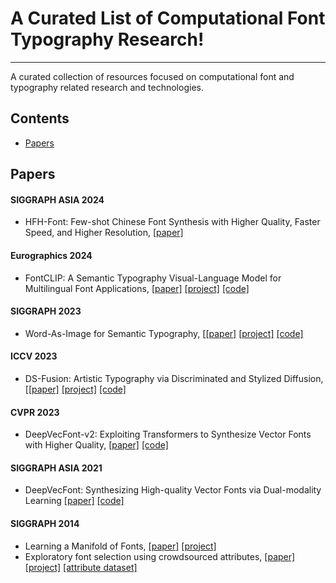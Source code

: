 # A Curated List of Computational Font Typography Research!
---
A curated collection of resources focused on computational font and typography related research and technologies.

## Contents

- [Papers](#papers)

## Papers

#### SIGGRAPH ASIA 2024
- HFH-Font: Few-shot Chinese Font Synthesis with Higher Quality, Faster Speed, and Higher Resolution, [[paper]](https://arxiv.org/pdf/2410.06488v1)

#### Eurographics 2024
- FontCLIP: A Semantic Typography Visual-Language Model for Multilingual Font Applications, [[paper]](https://jdily.github.io/resource/fontclip/fontCLIP_paper_open.pdf) [[project]](https://yukistavailable.github.io/fontclip.github.io/) [[code]](https://github.com/yukistavailable/FontCLIP)

#### SIGGRAPH 2023
- Word-As-Image for Semantic Typography, [[[paper]](https://arxiv.org/pdf/2303.01818) [[project]](https://wordasimage.github.io/Word-As-Image-Page/) [[code]](https://github.com/Shiriluz/Word-As-Image)
#### ICCV 2023
- DS-Fusion: Artistic Typography via Discriminated and Stylized Diffusion, [[[paper]](https://arxiv.org/abs/2303.09604) [[project]](https://ds-fusion.github.io/) [[code]](https://github.com/tmaham/DS-Fusion)
#### CVPR 2023
- DeepVecFont-v2: Exploiting Transformers to Synthesize Vector Fonts with Higher Quality, [[paper]](https://openaccess.thecvf.com/content/CVPR2023/papers/Wang_DeepVecFont-v2_Exploiting_Transformers_To_Synthesize_Vector_Fonts_With_Higher_Quality_CVPR_2023_paper.pdf) [[code]](https://github.com/yizhiwang96/deepvecfont-v2)

#### SIGGRAPH ASIA 2021
- DeepVecFont: Synthesizing High-quality Vector Fonts via Dual-modality Learning [[paper]](https://arxiv.org/pdf/2110.06688) [[code]](https://github.com/yizhiwang96/deepvecfont)
#### SIGGRAPH 2014
- Learning a Manifold of Fonts, [[paper]](http://vecg.cs.ucl.ac.uk/Projects/projects_fonts/papers/siggraph14_learning_fonts.pdf) [[project]](http://vecg.cs.ucl.ac.uk/Projects/projects_fonts/projects_fonts.html)
- Exploratory font selection using crowdsourced attributes, [[paper]](https://www.dgp.toronto.edu/~donovan/font/fontSelection.pdf) [[project]](https://www.dgp.toronto.edu/~donovan/font/) [[attribute dataset]](https://www.dgp.toronto.edu/~donovan/font/attribute.zip)

